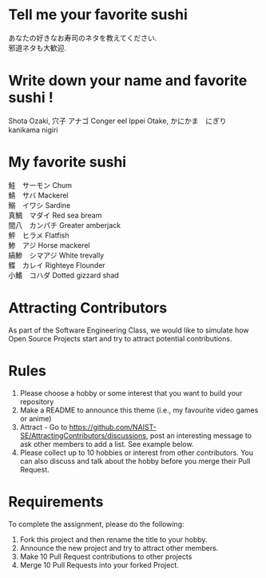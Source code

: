 # Tell me your favorite sushi
あなたの好きなお寿司のネタを教えてください.</br>
邪道ネタも大歓迎.</br>

# Write down your name and favorite sushi !
Shota Ozaki, 穴子 アナゴ Conger eel
Ippei Otake, かにかま　にぎり　kanikama nigiri

# My favorite sushi
鮭　サーモン Chum</br>
鯖　サバ Mackerel</br>
鰯　イワシ Sardine</br>
真鯛　マダイ Red sea bream</br>
間八　カンパチ Greater amberjack</br>
鮃　ヒラメ Flatfish</br>
鯵　アジ Horse mackerel</br>
縞鯵　シマアジ White trevally</br>
鰈　カレイ Righteye Flounder</br>
小鰭　コハダ Dotted gizzard shad</br>


# Attracting Contributors
As part of the Software Engineering Class, we would like to simulate how Open Source Projects start and try to attract potential contributions.

# Rules

1. Please choose a hobby or some interest that you want to build your repository
2. Make a README to announce this theme (i.e., my favourite video games or anime)
3. Attract - Go to https://github.com/NAIST-SE/AttractingContributors/discussions, post an interesting message to ask other members to add a list. See example below.
4. Please collect up to 10 hobbies or interest from other contributors. You can also discuss and talk about the hobby before you merge their Pull Request.

# Requirements
To complete the assignment, please do the following:
1. Fork this project and then rename the title to your hobby. 
2. Announce the new project and try to attract other members.
3. Make 10 Pull Request contributions to other projects
4. Merge 10 Pull Requests into your forked Project.
